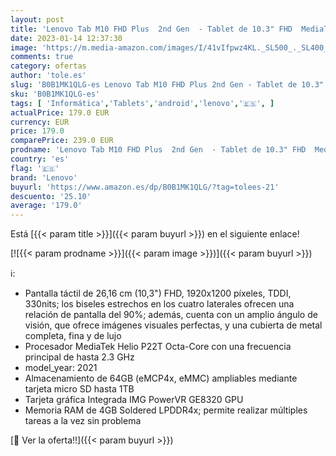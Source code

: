 ```yaml
---
layout: post
title: 'Lenovo Tab M10 FHD Plus  2nd Gen  - Tablet de 10.3" FHD  MediaTek Helio P22T  4 GB de RAM  64 GB ampliables hasta 1 TB  2 Altavoces  Wifi + Bluetooth  4G LTE  Android 9 Pie  - Gris Platino'
date: 2023-01-14 12:37:30
image: 'https://m.media-amazon.com/images/I/41vIfpwz4KL._SL500_._SL400_.jpg'
comments: true
category: ofertas
author: 'tole.es'
slug: 'B0B1MK1QLG-es Lenovo Tab M10 FHD Plus 2nd Gen - Tablet de 10.3" FHD...'
sku: 'B0B1MK1QLG-es'
tags: [ 'Informática','Tablets','android','lenovo','🇪🇸', ]
actualPrice: 179.0 EUR
currency: EUR
price: 179.0
comparePrice: 239.0 EUR
prodname: 'Lenovo Tab M10 FHD Plus  2nd Gen  - Tablet de 10.3" FHD  MediaTek Helio P22T  4 GB de RAM  64 GB ampliables hasta 1 TB  2 Altavoces  Wifi + Bluetooth  4G LTE  Android 9 Pie  - Gris Platino'
country: 'es'
flag: '🇪🇸'
brand: 'Lenovo'
buyurl: 'https://www.amazon.es/dp/B0B1MK1QLG/?tag=tolees-21'
descuento: '25.10'
average: '179.0'
---
```


Está [{{< param title >}}]({{< param buyurl >}}) en el siguiente enlace!

[![{{< param prodname >}}]({{< param image >}})]({{< param buyurl >}})

ℹ️:

- Pantalla táctil de 26,16 cm (10,3") FHD, 1920x1200 píxeles, TDDI, 330nits; los biseles estrechos en los cuatro laterales ofrecen una relación de pantalla del 90%; además, cuenta con un amplio ángulo de visión, que ofrece imágenes visuales perfectas, y una cubierta de metal completa, fina y de lujo
- Procesador MediaTek Helio P22T Octa-Core con una frecuencia principal de hasta 2.3 GHz
- model_year: 2021
- Almacenamiento de 64GB (eMCP4x, eMMC) ampliables mediante tarjeta micro SD hasta 1TB
- Tarjeta gráfica Integrada IMG PowerVR GE8320 GPU
- Memoria RAM de 4GB Soldered LPDDR4x; permite realizar múltiples tareas a la vez sin problema

[🛒 Ver la oferta!!]({{< param buyurl >}})
